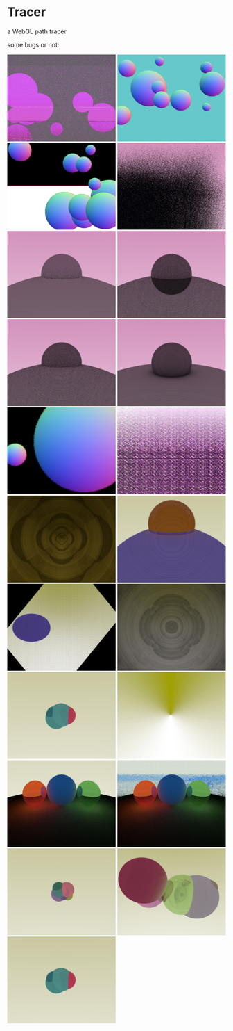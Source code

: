 # Tracer
a WebGL path tracer

some bugs or not:

<img src="./bugs/1.png" width="250" height="200">
<img src="./bugs/2.png" width="250" height="200">
<img src="./bugs/3.png" width="250" height="200">
<img src="./bugs/4.png" width="250" height="200">
<img src="./bugs/5.png" width="250" height="200">
<img src="./bugs/6.png" width="250" height="200">
<img src="./bugs/7.png" width="250" height="200">
<img src="./bugs/8.png" width="250" height="200">
<img src="./bugs/9.png" width="250" height="200">
<img src="./bugs/10.png" width="250" height="200">
<img src="./bugs/11.png" width="250" height="200">
<img src="./bugs/12.png" width="250" height="200">
<img src="./bugs/13.png" width="250" height="200">
<img src="./bugs/14.png" width="250" height="200">
<img src="./bugs/15.png" width="250" height="200">
<img src="./bugs/16.png" width="250" height="200">
<img src="./bugs/17.png" width="250" height="200">
<img src="./bugs/18.png" width="250" height="200">
<img src="./bugs/19.png" width="250" height="200">
<img src="./bugs/20.png" width="250" height="200">
<img src="./bugs/21.png" width="250" height="200">

